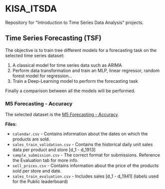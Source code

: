 # KISA_ITSDA
Repository for "Introduction to Time Series Data Analysis" projects.

## Time Series Forecasting (TSF)

The objective is to train tree different models for a forecasting task on the selected time series dataset:
1. A classical model for time series data such as ARIMA
2. Perform data transformation and train an MLP, linear regressor, random forest model for regression...
3. Train a Deep-Learning model to perform the forecasting task

Finally a comparison between all the models will be performed.

### M5 Forecasting - Accuracy
The selected dataset is the [M5 Forecasting - Accuracy](https://www.kaggle.com/c/m5-forecasting-accuracy). 

**Files:**
- `calendar.csv` - Contains information about the dates on which the products are sold.
- `sales_train_validation.csv` - Contains the historical daily unit sales data per product and store [d_1 - d_1913]
- `sample_submission.csv` - The correct format for submissions. Reference the Evaluation tab for more info.
- `sell_prices.csv` - Contains information about the price of the products sold per store and date.
- `sales_train_evaluation.csv` - Includes sales [d_1 - d_1941] (labels used for the Public leaderboard)
